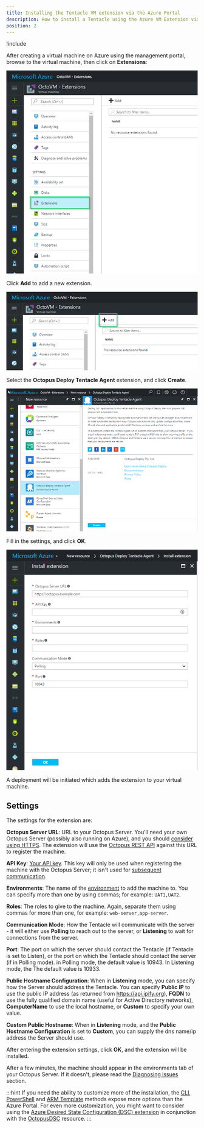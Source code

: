 ```yaml
---
title: Installing the Tentacle VM extension via the Azure Portal
description: How to install a Tentacle using the Azure VM Extension via the new Azure Portal
position: 2
---
```


!include <azure-vm-extension-deprecated>

After creating a virtual machine on Azure using the management portal, browse to the virtual machine, then click on **Extensions**:

![Azure VM Properties - Extensions Tab](azure-portal-extensions-menu-item.png "width=500")

Click **Add** to add a new extension.

![Azure VM Properties - Add extensions button](azure-portal-extensions-add.png "width=500")

Select the **Octopus Deploy Tentacle Agent** extension, and click **Create**.

![Add Extension - Create Octopus Deploy Tentacle Agent](azure-portal-extensions-about-extension.png "width=500")

Fill in the settings, and click **OK**.

![ Octopus Deploy Tentacle Agent properties](azure-portal-extensions-extension-properties.png "width=500")

A deployment will be initiated which adds the extension to your virtual machine.

## Settings

The settings for the extension are:

**Octopus Server URL**: URL to your Octopus Server. You'll need your own Octopus Server (possibly also running on Azure), and you should [consider using HTTPS](/docs/security/exposing-octopus/expose-the-octopus-web-portal-over-https.md). The extension will use the [Octopus REST API](/docs/octopus-rest-api/index.md) against this URL to register the machine.

**API Key**: [Your API key](/docs/octopus-rest-api/how-to-create-an-api-key.md). This key will only be used when registering the machine with the Octopus Server; it isn't used for [subsequent communication](/docs/security/octopus-tentacle-communication/index.md).

**Environments**: The name of the [environment](/docs/infrastructure/environments/index.md) to add the machine to. You can specify more than one by using commas; for example: `UAT1,UAT2`.

**Roles**: The roles to give to the machine. Again, separate them using commas for more than one, for example: `web-server,app-server`.

**Communication Mode**: How the Tentacle will communicate with the server - it will either use **Polling** to reach out to the server, or **Listening** to wait for connections from the server.

**Port**: The port on which the server should contact the Tentacle (if Tentacle is set to Listen), or the port on which the Tentacle should contact the server (if in Polling mode). in Polling mode, the default value is 10943. In Listening mode, the The default value is 10933.

**Public Hostname Configuration**: When in **Listening** mode, you can specify how the Server should address the Tentacle. You can specify **Public IP** to use the public IP address (as returned from <https://api.ipify.org>), **FQDN** to use the fully qualified domain name (useful for Active Directory networks), **ComputerName** to use the local hostname, or **Custom** to specify your own value.

**Custom Public Hostname**: When in **Listening** mode, and the **Public Hostname Configuration** is set to **Custom**, you can supply the dns name/ip address the Server should use.

After entering the extension settings, click **OK**, and the extension will be installed.

After a few minutes, the machine should appear in the environments tab of your Octopus Server. If it doesn't, please read the [Diagnosing issues](/docs/infrastructure/deployment-targets/windows-targets/azure-virtual-machines/diagnosing-issues.md) section.

:::hint
If you need the ability to customize more of the installation, the [CLI](via-the-azure-cli.md), [PowerShell](via-powershell.md) and [ARM Template](via-an-arm-template.md) methods expose more options than the Azure Portal. For even more customization, you might want to consider using the [Azure Desired State Configuration (DSC) extension](https://docs.microsoft.com/en-us/azure/virtual-machines/virtual-machines-windows-extensions-dsc-overview) in conjunction with the [OctopusDSC](https://www.powershellgallery.com/packages/OctopusDSC) resource.
:::
